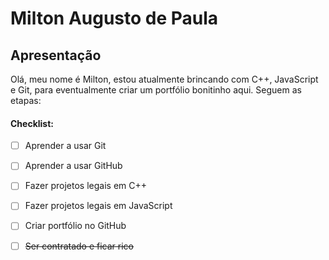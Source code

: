# Milton Augusto de Paula
## Apresentação
Olá, meu nome é Milton, estou atualmente brincando com C++, JavaScript e Git, para eventualmente criar um portfólio bonitinho aqui. Seguem as etapas:

#### Checklist:
- [ ] Aprender a usar Git
- [ ] Aprender a usar GitHub
- [ ] Fazer projetos legais em C++
- [ ] Fazer projetos legais em JavaScript
- [ ] Criar portfólio no GitHub
- [ ] <s>Ser contratado e ficar rico</s> 

